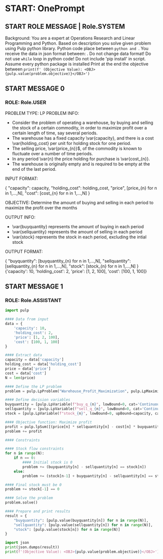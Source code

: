 # START: OnePrompt 
## START ROLE MESSAGE | Role.SYSTEM 
Background: You are a expert at Operations Research and Linear Programming and Python. Based on description you solve given problem using Pulp python library. Python code place between ```python and ```. You receive the data in json format between: <DATA></DATA>. Do not change data format! Do not use `while` loop in python code! Do not include 'pip install' in script. Assume every python package is installed Print at the end the objective between <OBJ></OBJ> `print(f' (Objective Value): <OBJ>{pulp.value(problem.objective)}</OBJ>')`  
## START MESSAGE 0 
### ROLE: Role.USER
<DESCRIPTION>
PROBLEM TYPE: LP
PROBLEM INFO:

- Consider the problem of operating a warehouse, by buying and selling the stock of a certain commodity, in order to maximize profit over a certain length of time, say several periods.
- The warehouse has a fixed capacity \var{capacity}, and there is a cost \var{holding_cost} per unit for holding stock for one period.
- The selling price, \var{price_{n}}$, of the commodity is known to fluctuate over a number of time periods. 
- In any period \var{n} the price holding for purchase is \var{cost_{n}}.
- The warehouse is originally empty and is required to be empty at the end of the last period.

INPUT FORMAT:

{
	"capacity": capacity,
	"holding_cost": holding_cost,
	"price", [price_{n} for n in 1,...,N],
	"cost": [cost_{n} for n in 1,...,N]
}


OBJECTIVE: Determine the amount of buying and selling in each period to maximize the profit over the months

OUTPUT INFO:

- \var{buyquantity} represents the amount of buying in each period
- \var{sellquantity} represents the amount of selling in each period
- \var{stock} represents the stock in each period, excluding the intial stock

OUTPUT FORMAT:

{
	"buyquantity": [buyquantity_{n} for n in 1,...,N],
	"sellquantity": [sellquantity_{n} for n in 1,...,N],
	"stock": [stock_{n} for n in 1,...,N]
}
</DESCRIPTION>
<DATA>
{'capacity': 10, 'holding_cost': 2, 'price': [1, 2, 100], 'cost': [100, 1, 100]}</DATA>


## START MESSAGE 1 
### ROLE: Role.ASSISTANT
```python
import pulp

#### Data from input
data = {
    'capacity': 10,
    'holding_cost': 2,
    'price': [1, 2, 100],
    'cost': [100, 1, 100]
}

#### Extract data
capacity = data['capacity']
holding_cost = data['holding_cost']
price = data['price']
cost = data['cost']
N = len(price)

#### Define the LP problem
problem = pulp.LpProblem("Warehouse_Profit_Maximization", pulp.LpMaximize)

#### Define decision variables
buyquantity = [pulp.LpVariable(f"buy_q_{n}", lowBound=0, cat='Continuous') for n in range(N)]
sellquantity = [pulp.LpVariable(f"sell_q_{n}", lowBound=0, cat='Continuous') for n in range(N)]
stock = [pulp.LpVariable(f"stock_{n}", lowBound=0, upBound=capacity, cat='Continuous') for n in range(N)]

#### Objective function: Maximize profit
profit = pulp.lpSum([(price[n] * sellquantity[n] - cost[n] * buyquantity[n] - holding_cost * stock[n]) for n in range(N)])
problem += profit

#### Constraints

#### Stock flow constraints
for n in range(N):
    if n == 0:
        #### Initial stock is 0
        problem += (buyquantity[n] - sellquantity[n] == stock[n])
    else:
        problem += (stock[n-1] + buyquantity[n] - sellquantity[n] == stock[n])

#### Final stock must be 0
problem += stock[-1] == 0

#### Solve the problem
problem.solve()

#### Prepare and print results
result = {
    "buyquantity": [pulp.value(buyquantity[n]) for n in range(N)],
    "sellquantity": [pulp.value(sellquantity[n]) for n in range(N)],
    "stock": [pulp.value(stock[n]) for n in range(N)]
}

import json
print(json.dumps(result))
print(f'(Objective Value): <OBJ>{pulp.value(problem.objective)}</OBJ>')
```

